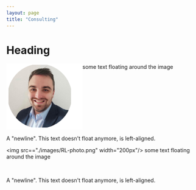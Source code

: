```yaml
---
layout: page
title: "Consulting"
---
```


# Heading

<img src="./images/RL-photo.png" align="left" width="200px"/>
some text floating around the image

<br clear="left"/>

A "newline". This text doesn't float anymore, is left-aligned.

<img src=="./images/RL-photo.png" width="200px"/>
some text floating around the image

<br clear="left"/>

A "newline". This text doesn't float anymore, is left-aligned.
